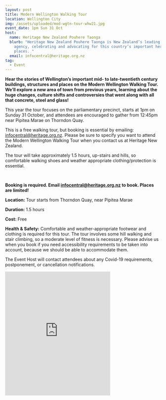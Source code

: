 ```yaml
---
layout: post
title: Modern Wellington Walking Tour
location: Wellington City
img: /assets/uploaded/mod-wgtn-tour-whw21.jpg
event_date: 1pm Sun 31 Oct
host:
  name: Heritage New Zealand Pouhere Taonga
  blurb: "Heritage New Zealand Pouhere Taonga is New Zealand’s leading heritage
    agency, celebrating and advocating for this country’s important heritage
    places. "
  email: infocentral@heritage.org.nz
tag:
  - Event
---
```

**Hear the stories of Wellington’s important mid- to late-twentieth century buildings, structures and places on the Modern Wellington Walking Tour. We’ll explore a new area of town from previous years, learning about the huge changes, culture shifts and controversies that went along with all that concrete, steel and glass!** 

This year the tour focuses on the parliamentary precinct, starts at 1pm on Sunday 31 October, and attendees are encouraged to gather from 12:45pm near Pipitea Marae on Thorndon Quay. 

This is a free walking tour, but booking is essential by emailing: infocentral@heritage.org.nz. Please be sure to specify you want to attend the Modern Wellington Walking Tour when you contact us at Heritage New Zealand. 

The tour will take approximately 1.5 hours, up-stairs and hills, so comfortable walking shoes and weather appropriate clothing/protection is essential.

<br>

**Booking is required. Email infocentral@heritage.org.nz to book. Places are limited!**

**Location:** Tour starts from Thorndon Quay, near Pipitea Marae 

**Duration:** 1.5 hours 

**Cost:** Free

**Health & Safety:** Comfortable and weather-appropriate footwear and clothing is required for this tour. The tour involves some hill walking and stair climbing, so a moderate level of fitness is necessary. Please advise us when you book if you need accessibility requirements to be taken into account, because we should be able to accommodate them.

The Event Host will contact attendees about any Covid-19 requirements, postponement, or cancellation notifications.



<iframe src="https://www.facebook.com/plugins/page.php?href=https%3A%2F%2Fwww.facebook.com%2FHeritageNewZealand&tabs=timeline&width=340&height=400&small_header=false&adapt_container_width=true&hide_cover=false&show_facepile=true&appId" width="340" height="400" style="border:none;overflow:hidden" scrolling="no" frameborder="5" allowfullscreen="false" allow="autoplay; clipboard-write; encrypted-media; picture-in-picture; web-share"></iframe>